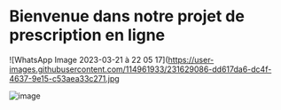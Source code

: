 # Bienvenue dans notre projet de prescription en ligne
![WhatsApp Image 2023-03-21 à 22 05 17](https://user-images.githubusercontent.com/114961933/231629086-dd617da6-dc4f-4637-9e15-c53aea33c271.jpg

![image](https://user-images.githubusercontent.com/114961933/231629202-e73fccf6-bc1e-4436-b50c-524b98207d98.png)
